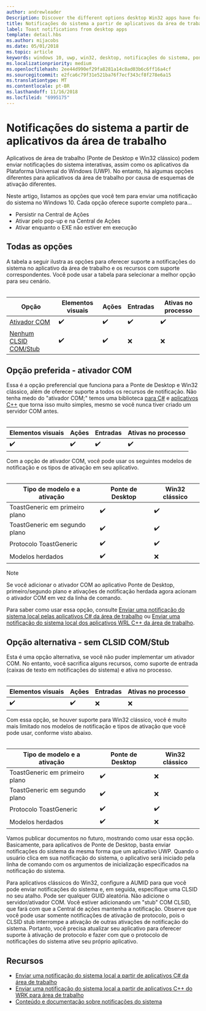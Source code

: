 ```yaml
---
author: andrewleader
Description: Discover the different options desktop Win32 apps have for sending toast notifications
title: Notificações do sistema a partir de aplicativos da área de trabalho
label: Toast notifications from desktop apps
template: detail.hbs
ms.author: mijacobs
ms.date: 05/01/2018
ms.topic: article
keywords: windows 10, uwp, win32, desktop, notificações do sistema, ponte de desktop, opções para enviar notificações do sistema, servidor com, ativador com, com, com falso, sem com, não com, enviar notificação do sistema
ms.localizationpriority: medium
ms.openlocfilehash: 2ee44d990ef29fa8281a14c8ad03b6c6ff16a4cf
ms.sourcegitcommit: e2fca6c79f31e521ba76f7ecf343cf8f278e6a15
ms.translationtype: MT
ms.contentlocale: pt-BR
ms.lasthandoff: 11/16/2018
ms.locfileid: "6995175"
---
```

# <a name="toast-notifications-from-desktop-apps"></a>Notificações do sistema a partir de aplicativos da área de trabalho

Aplicativos de área de trabalho (Ponte de Desktop e Win32 clássico) podem enviar notificações do sistema interativas, assim como os aplicativos da Plataforma Universal do Windows (UWP). No entanto, há algumas opções diferentes para aplicativos da área de trabalho por causa de esquemas de ativação diferentes.

Neste artigo, listamos as opções que você tem para enviar uma notificação do sistema no Windows 10. Cada opção oferece suporte completo para...

* Persistir na Central de Ações
* Ativar pelo pop-up e na Central de Ações
* Ativar enquanto o EXE não estiver em execução

## <a name="all-options"></a>Todas as opções

A tabela a seguir ilustra as opções para oferecer suporte a notificações do sistema no aplicativo da área de trabalho e os recursos com suporte correspondentes. Você pode usar a tabela para selecionar a melhor opção para seu cenário.<br/><br/>

| Opção | Elementos visuais | Ações | Entradas | Ativas no processo |
| -- | -- | -- | -- | -- |
| [Ativador COM](#preferred-option---com-activator) | ✔️ | ✔️ | ✔️ | ✔️ |
| [Nenhum CLSID COM/Stub](#alternative-option---no-com--stub-clsid) | ✔️ | ✔️ | ❌ | ❌ |


## <a name="preferred-option---com-activator"></a>Opção preferida - ativador COM

Essa é a opção preferencial que funciona para a Ponte de Desktop e Win32 clássico, além de oferecer suporte a todos os recursos de notificação. Não tenha medo do "ativador COM;" temos uma biblioteca [para C#](send-local-toast-desktop.md) e [aplicativos C++](send-local-toast-desktop-cpp-wrl.md) que torna isso muito simples, mesmo se você nunca tiver criado um servidor COM antes.<br/><br/>

| Elementos visuais | Ações | Entradas | Ativas no processo |
| -- | -- | -- | -- |
| ✔️ | ✔️ | ✔️ | ✔️ |

Com a opção de ativador COM, você pode usar os seguintes modelos de notificação e os tipos de ativação em seu aplicativo.<br/><br/>

| Tipo de modelo e a ativação | Ponte de Desktop | Win32 clássico |
| -- | -- | -- |
| ToastGeneric em primeiro plano | ✔️ | ✔️ |
| ToastGeneric em segundo plano | ✔️ | ✔️ |
| Protocolo ToastGeneric | ✔️ | ✔️ |
| Modelos herdados | ✔️ | ❌ |

> [!NOTE]
> Se você adicionar o ativador COM ao aplicativo Ponte de Desktop, primeiro/segundo plano e ativações de notificação herdada agora acionam o ativador COM em vez da linha de comando.

Para saber como usar essa opção, consulte [Enviar uma notificação do sistema local pelas aplicativos C# da área de trabalho](send-local-toast-desktop.md) ou [Enviar uma notificação do sistema local dos aplicativos WRL C++ da área de trabalho](send-local-toast-desktop-cpp-wrl.md).


## <a name="alternative-option---no-com--stub-clsid"></a>Opção alternativa - sem CLSID COM/Stub

Esta é uma opção alternativa, se você não puder implementar um ativador COM. No entanto, você sacrifica alguns recursos, como suporte de entrada (caixas de texto em notificações do sistema) e ativa no processo.<br/><br/>

| Elementos visuais | Ações | Entradas | Ativas no processo |
| -- | -- | -- | -- |
| ✔️ | ✔️ | ❌ | ❌ |

Com essa opção, se houver suporte para Win32 clássico, você é muito mais limitado nos modelos de notificação e tipos de ativação que você pode usar, conforme visto abaixo.<br/><br/>

| Tipo de modelo e a ativação | Ponte de Desktop | Win32 clássico |
| -- | -- | -- |
| ToastGeneric em primeiro plano | ✔️ | ❌ |
| ToastGeneric em segundo plano | ✔️ | ❌ |
| Protocolo ToastGeneric | ✔️ | ✔️ |
| Modelos herdados | ✔️ | ❌ |

Vamos publicar documentos no futuro, mostrando como usar essa opção. Basicamente, para aplicativos de Ponte de Desktop, basta enviar notificações do sistema da mesma forma que um aplicativo UWP. Quando o usuário clica em sua notificação do sistema, o aplicativo será iniciado pela linha de comando com os argumentos de inicialização especificados na notificação do sistema.

Para aplicativos clássicos do Win32, configure a AUMID para que você pode enviar notificações do sistema e, em seguida, especifique uma CLSID no seu atalho. Pode ser qualquer GUID aleatória. Não adicione o servidor/ativador COM. Você estiver adicionando um "stub" COM CLSID, que fará com que a Central de ações mantenha a notificação. Observe que você pode usar somente notificações de ativação de protocolo, pois o CLSID stub interrompe a ativação de outras ativações de notificação do sistema. Portanto, você precisa atualizar seu aplicativo para oferecer suporte à ativação de protocolo e fazer com que o protocolo de notificações do sistema ative seu próprio aplicativo.


## <a name="resources"></a>Recursos

* [Enviar uma notificação do sistema local a partir de aplicativos C# da área de trabalho](send-local-toast-desktop.md)
* [Enviar uma notificação do sistema local a partir de aplicativos C++ do WRK para área de trabalho](send-local-toast-desktop-cpp-wrl.md)
* [Conteúdo e documentação sobre notificações do sistema](adaptive-interactive-toasts.md)
